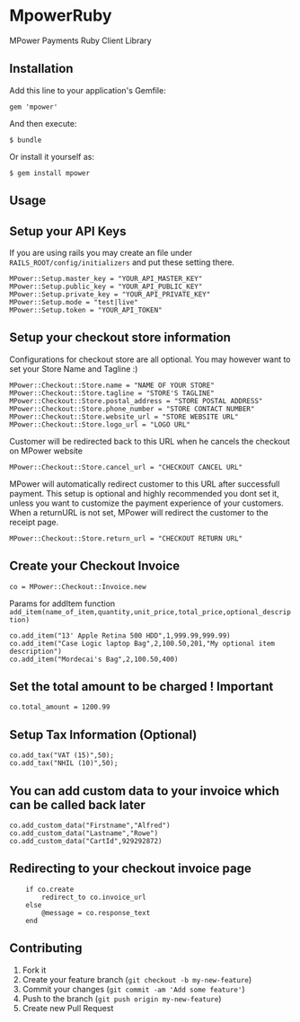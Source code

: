 # MpowerRuby

MPower Payments Ruby Client Library

## Installation

Add this line to your application's Gemfile:

    gem 'mpower'

And then execute:

    $ bundle

Or install it yourself as:

    $ gem install mpower

## Usage

## Setup your API Keys
If you are using rails you may create an file under `RAILS_ROOT/config/initializers` and put these setting there.

    MPower::Setup.master_key = "YOUR_API_MASTER_KEY"
    MPower::Setup.public_key = "YOUR_API_PUBLIC_KEY"
    MPower::Setup.private_key = "YOUR_API_PRIVATE_KEY"
    MPower::Setup.mode = "test|live"
    MPower::Setup.token = "YOUR_API_TOKEN"

## Setup your checkout store information
Configurations for checkout store are all optional. You may however want to set your Store Name and Tagline :)

    MPower::Checkout::Store.name = "NAME OF YOUR STORE"
    MPower::Checkout::Store.tagline = "STORE'S TAGLINE"
    MPower::Checkout::Store.postal_address = "STORE POSTAL ADDRESS"
    MPower::Checkout::Store.phone_number = "STORE CONTACT NUMBER"
    MPower::Checkout::Store.website_url = "STORE WEBSITE URL"
    MPower::Checkout::Store.logo_url = "LOGO URL"

Customer will be redirected back to this URL when he cancels the checkout on MPower website

    MPower::Checkout::Store.cancel_url = "CHECKOUT CANCEL URL"

MPower will automatically redirect customer to this URL after successfull payment.
This setup is optional and highly recommended you dont set it, unless you want to customize the payment experience of your customers.
When a returnURL is not set, MPower will redirect the customer to the receipt page.

    MPower::Checkout::Store.return_url = "CHECKOUT RETURN URL"

## Create your Checkout Invoice

    co = MPower::Checkout::Invoice.new

Params for addItem function `add_item(name_of_item,quantity,unit_price,total_price,optional_description)`

    co.add_item("13' Apple Retina 500 HDD",1,999.99,999.99)
    co.add_item("Case Logic laptop Bag",2,100.50,201,"My optional item description")
    co.add_item("Mordecai's Bag",2,100.50,400)

## Set the total amount to be charged ! Important

    co.total_amount = 1200.99

## Setup Tax Information (Optional)

    co.add_tax("VAT (15)",50);
    co.add_tax("NHIL (10)",50);

## You can add custom data to your invoice which can be called back later

    co.add_custom_data("Firstname","Alfred")
    co.add_custom_data("Lastname","Rowe")
    co.add_custom_data("CartId",929292872)

## Redirecting to your checkout invoice page

		if co.create
			redirect_to co.invoice_url
		else
			@message = co.response_text
		end

## Contributing

1. Fork it
2. Create your feature branch (`git checkout -b my-new-feature`)
3. Commit your changes (`git commit -am 'Add some feature'`)
4. Push to the branch (`git push origin my-new-feature`)
5. Create new Pull Request

